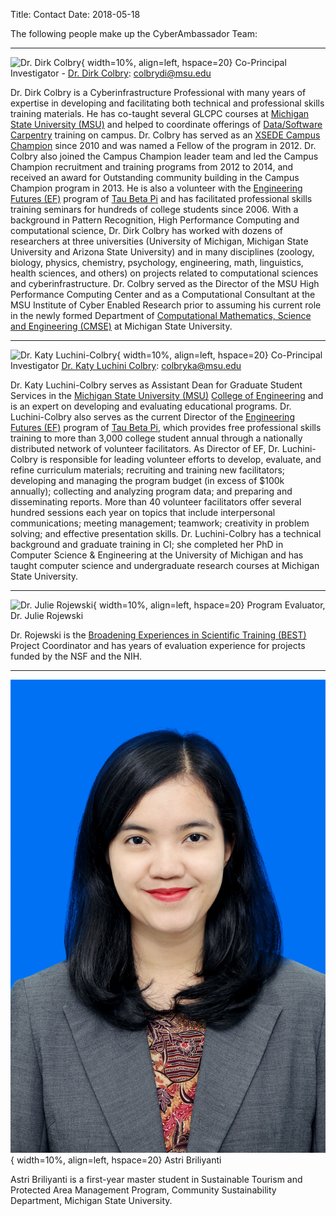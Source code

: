 Title: Contact
Date: 2018-05-18

The following people make up the CyberAmbassador Team:

---

![Dr. Dirk Colbry](//colbrydi.github.io/images/2017Dirk.jpg){ width=10%, align=left, hspace=20}  Co-Principal Investigator - [Dr. Dirk Colbry](//colbrydi.github.io/): colbrydi@msu.edu   

Dr. Dirk Colbry is a Cyberinfrastructure Professional with many years of expertise in developing and facilitating both technical and professional skills training materials. He has co-taught several GLCPC courses at [Michigan State University (MSU)](//msu.edu) and helped to coordinate offerings of [Data/Software Carpentry](//software-carpentry.org/) training on campus. Dr. Colbry has served as an [XSEDE Campus Champion](//www.xsede.org/community-engagement/campus-champions) since 2010 and was named a Fellow of the program in 2012. Dr. Colbry also joined the Campus Champion leader team and led the Campus Champion recruitment and training programs from 2012 to 2014, and received an award for Outstanding community building in the Campus Champion program in 2013. He is also a volunteer with the [Engineering Futures (EF)](//www.tbp.org/memb/ef.cfm) program of [Tau Beta Pi](//www.tbp.org/) and has facilitated professional skills training seminars for hundreds of college students since 2006. With a background in Pattern Recognition, High Performance Computing and computational science, Dr. Dirk Colbry has worked with dozens of researchers at three universities (University of Michigan, Michigan State University and Arizona State University) and in many disciplines (zoology, biology, physics, chemistry, psychology, engineering, math, linguistics, health sciences, and others) on projects related to computational sciences and cyberinfrastructure. Dr. Colbry served as the Director of the MSU High Performance Computing Center and as a Computational Consultant at the MSU Institute of Cyber Enabled Research prior to assuming his current role in the newly formed Department of [Computational Mathematics, Science and Engineering (CMSE)](//cmse.msu.edu) at Michigan State University.

---

![Dr. Katy Luchini-Colbry](//www.egr.msu.edu/sites/default/files/styles/profile_image/public/people/image/profile/HJS1866V2.jpg?itok=LQETF8Y8){ width=10%, align=left, hspace=20} Co-Principal Investigator [Dr. Katy Luchini Colbry](//www.egr.msu.edu/people/profile/colbryka): colbryka@msu.edu

Dr. Katy Luchini-Colbry serves as Assistant Dean for Graduate Student Services in the [Michigan State University (MSU)](//msu.edu) [College of Engineering](//egr.msu.edu/) and is an expert on developing and evaluating educational programs. Dr. Luchini-Colbry also serves as the current Director of the [Engineering Futures (EF)](//www.tbp.org/memb/ef.cfm) program of [Tau Beta Pi](//www.tbp.org/), which provides free professional skills training to more than 3,000 college student annual through a nationally distributed network of volunteer facilitators. As Director of EF, Dr. Luchini-Colbry is responsible for leading volunteer efforts to develop, evaluate, and refine curriculum materials; recruiting and training new facilitators; developing and managing the program budget (in excess of $100k annually); collecting and analyzing program data; and preparing and disseminating reports. More than 40 volunteer facilitators offer several hundred sessions each year on topics that include interpersonal communications; meeting management; teamwork; creativity in problem solving; and effective presentation skills. Dr. Luchini-Colbry has a technical background and graduate training in CI; she completed her PhD in Computer Science & Engineering at the University of Michigan and has taught computer science and undergraduate research courses at Michigan State University.

---

![Dr. Julie Rojewski](http://best.msu.edu/wp-content/uploads/2016/03/julie-rojewski.jpg){ width=10%, align=left, hspace=20} Program Evaluator, Dr. Julie Rojewski

Dr. Rojewski is the [Broadening Experiences in Scientific Training (BEST)](//best.msu.edu/) Project Coordinator and has years of evaluation experience for projects funded by the NSF and the NIH.

---

![Astri Briliyanti](./images/Astri_Briliyanti.jpg){ width=10%, align=left, hspace=20} Astri Briliyanti

Astri Briliyanti is a first-year master student in Sustainable Tourism and Protected Area Management Program, Community Sustainability Department, Michigan State University. 